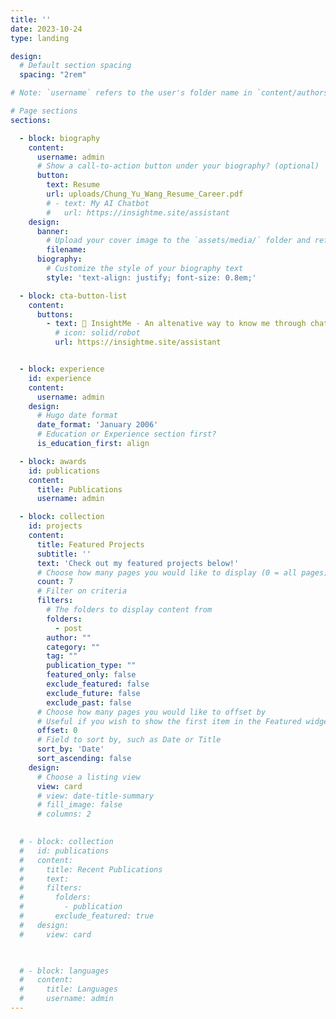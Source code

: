 ```yaml
---
title: ''
date: 2023-10-24
type: landing

design:
  # Default section spacing
  spacing: "2rem"

# Note: `username` refers to the user's folder name in `content/authors/`

# Page sections
sections:

  - block: biography
    content:
      username: admin
      # Show a call-to-action button under your biography? (optional)
      button:
        text: Resume
        url: uploads/Chung_Yu_Wang_Resume_Career.pdf
        # - text: My AI Chatbot
        #   url: https://insightme.site/assistant
    design:
      banner:
        # Upload your cover image to the `assets/media/` folder and reference it here
        filename: 
      biography:
        # Customize the style of your biography text
        style: 'text-align: justify; font-size: 0.8em;'

  - block: cta-button-list
    content:
      buttons:
        - text: 🤖 InsightMe - An altenative way to know me through chatbot.
          # icon: solid/robot
          url: https://insightme.site/assistant


  - block: experience
    id: experience
    content:
      username: admin
    design:
      # Hugo date format
      date_format: 'January 2006'
      # Education or Experience section first?
      is_education_first: align

  - block: awards
    id: publications
    content:
      title: Publications
      username: admin

  - block: collection
    id: projects
    content:
      title: Featured Projects
      subtitle: ''
      text: 'Check out my featured projects below!'
      # Choose how many pages you would like to display (0 = all pages)
      count: 7
      # Filter on criteria
      filters:
        # The folders to display content from
        folders:
          - post
        author: ""
        category: ""
        tag: ""
        publication_type: ""
        featured_only: false
        exclude_featured: false
        exclude_future: false
        exclude_past: false
      # Choose how many pages you would like to offset by
      # Useful if you wish to show the first item in the Featured widget
      offset: 0
      # Field to sort by, such as Date or Title
      sort_by: 'Date'
      sort_ascending: false
    design:
      # Choose a listing view
      view: card
      # view: date-title-summary
      # fill_image: false
      # columns: 2
  

  # - block: collection
  #   id: publications
  #   content:
  #     title: Recent Publications
  #     text: 
  #     filters:
  #       folders:
  #         - publication
  #       exclude_featured: true
  #   design:
  #     view: card

  

  # - block: languages
  #   content:
  #     title: Languages
  #     username: admin
---
```

